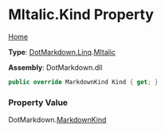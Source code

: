 # MItalic\.Kind Property

[Home](../../../../README.md)

**Type**: [DotMarkdown.Linq](../../README.md)\.[MItalic](../README.md)

**Assembly**: DotMarkdown\.dll

```csharp
public override MarkdownKind Kind { get; }
```

### Property Value

DotMarkdown\.[MarkdownKind](../../../MarkdownKind/README.md)

